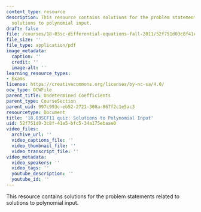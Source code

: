 ```yaml
---
content_type: resource
description: This resource contains solutions for the problem statements related to
  solutions to polynomial input.
draft: false
file: /courses/18-03sc-differential-equations-fall-2011/52f751d03c8f41e5bfc534a175ebaae0_MIT18_03SCF11_s16_4quiza.pdf
file_size: ''
file_type: application/pdf
image_metadata:
  caption: ''
  credit: ''
  image-alt: ''
learning_resource_types:
- Exams
license: https://creativecommons.org/licenses/by-nc-sa/4.0/
ocw_type: OCWFile
parent_title: Undetermined Coefficients
parent_type: CourseSection
parent_uid: 997c993c-eb52-2721-308a-867f2c1e5ac3
resourcetype: Document
title: '18.03SCF11 quiz: Solutions to Polynomial Input'
uid: 52f751d0-3c8f-41e5-bfc5-34a175ebaae0
video_files:
  archive_url: ''
  video_captions_file: ''
  video_thumbnail_file: ''
  video_transcript_file: ''
video_metadata:
  video_speakers: ''
  video_tags: ''
  youtube_description: ''
  youtube_id: ''
---
```

This resource contains solutions for the problem statements related to solutions to polynomial input.